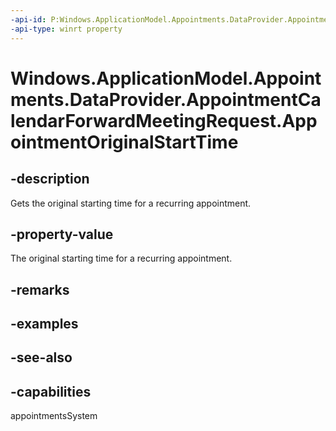 ```yaml
---
-api-id: P:Windows.ApplicationModel.Appointments.DataProvider.AppointmentCalendarForwardMeetingRequest.AppointmentOriginalStartTime
-api-type: winrt property
---
```


<!-- Property syntax
public Windows.Foundation.IReference<Windows.Foundation.DateTime> AppointmentOriginalStartTime { get; }
-->

# Windows.ApplicationModel.Appointments.DataProvider.AppointmentCalendarForwardMeetingRequest.AppointmentOriginalStartTime

## -description
Gets the original starting time for a recurring appointment.

## -property-value
The original starting time for a recurring appointment.

## -remarks

## -examples

## -see-also

## -capabilities
appointmentsSystem
